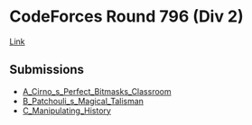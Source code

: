 # CodeForces Round 796 (Div 2)
[Link](https://codeforces.com/contest/1688)

## Submissions
* [A_Cirno_s_Perfect_Bitmasks_Classroom](https://codeforces.com/contest/1688/submission/159455438)
* [B_Patchouli_s_Magical_Talisman](https://codeforces.com/contest/1688/submission/159456201)
* [C_Manipulating_History](https://codeforces.com/contest/1688/submission/159462318)
